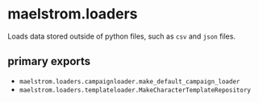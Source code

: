 # maelstrom.loaders
Loads data stored outside of python files, such as `csv` and `json` files.

## primary exports
* `maelstrom.loaders.campaignloader.make_default_campaign_loader`
* `maelstrom.loaders.templateloader.MakeCharacterTemplateRepository`